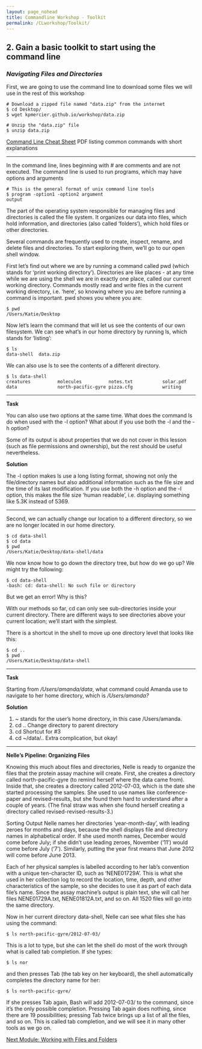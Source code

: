 ```yaml
---
layout: page_nohead
title: Commandline Workshop - Toolkit
permalink: /CLworkshop/Toolkit/
---
```


## __2. Gain a basic toolkit to start using the command line__

### _Navigating Files and Directories_

First, we are going to use the command line to download some files we will use in the rest of this workshop

```shell
# Download a zipped file named "data.zip" from the internet
$ cd Desktop/
$ wget kpmercier.github.io/workshop/data.zip

# Unzip the "data.zip" file
$ unzip data.zip
```

[Command Line Cheat Sheet](https://www.git-tower.com/blog/command-line-cheat-sheet/) PDF listing common commands with short explanations

------

In the command line, lines beginning with # are comments and are not executed. The command line is used to run programs, which may have options and arguments

```shell
# This is the general format of unix command line tools
$ program -option1 -option2 argument
output
```

The part of the operating system responsible for managing files and directories is called the file system. It organizes our data into files, which hold information, and directories (also called ‘folders’), which hold files or other directories.

Several commands are frequently used to create, inspect, rename, and delete files and directories. To start exploring them, we’ll go to our open shell window.

First let’s find out where we are by running a command called pwd (which stands for ‘print working directory’). Directories are like places - at any time while we are using the shell we are in exactly one place, called our current working directory. Commands mostly read and write files in the current working directory, i.e. ‘here’, so knowing where you are before running a command is important. pwd shows you where you are:

```shell
$ pwd
/Users/Katie/Desktop
```

Now let’s learn the command that will let us see the contents of our own filesystem. We can see what’s in our home directory by running ls, which stands for ‘listing’:

```shell
$ ls
data-shell  data.zip
```
We can also use ls to see the contents of a different directory. 

```shell
$ ls data-shell
creatures          molecules          notes.txt           solar.pdf
data               north-pacific-gyre pizza.cfg           writing
```

---

__Task__

You can also use two options at the same time. What does the command ls do when used with the -l option? What about if you use both the -l and the -h option?

Some of its output is about properties that we do not cover in this lesson (such as file permissions and ownership), but the rest should be useful nevertheless.

__Solution__

The -l option makes ls use a long listing format, showing not only the file/directory names but also additional information such as the file size and the time of its last modification. If you use both the -h option and the -l option, this makes the file size ‘human readable’, i.e. displaying something like 5.3K instead of 5369.

---

Second, we can actually change our location to a different directory, so we are no longer located in our home directory.

```shell
$ cd data-shell
$ cd data
$ pwd
/Users/Katie/Desktop/data-shell/data
```
We now know how to go down the directory tree, but how do we go up? We might try the following:

```shell
$ cd data-shell
-bash: cd: data-shell: No such file or directory
```
But we get an error! Why is this?

With our methods so far, cd can only see sub-directories inside your current directory. There are different ways to see directories above your current location; we’ll start with the simplest.

There is a shortcut in the shell to move up one directory level that looks like this:

```shell
$ cd ..
$ pwd
/Users/Katie/Desktop/data-shell
```
---
__Task__

Starting from _/Users/amanda/data_, what command could Amanda use to navigate to her home directory, which is _/Users/amanda?_

__Solution__

1. ~        stands for the user’s home directory, in this case /Users/amanda.
2. cd ..    Change directory to parent directory
3. cd       Shortcut for #3
4. cd ~/data/..    Extra complication, but okay!

---

__Nelle’s Pipeline: Organizing Files__

Knowing this much about files and directories, Nelle is ready to organize the files that the protein assay machine will create. First, she creates a directory called north-pacific-gyre (to remind herself where the data came from). Inside that, she creates a directory called 2012-07-03, which is the date she started processing the samples. She used to use names like conference-paper and revised-results, but she found them hard to understand after a couple of years. (The final straw was when she found herself creating a directory called revised-revised-results-3.)

Sorting Output
Nelle names her directories ‘year-month-day’, with leading zeroes for months and days, because the shell displays file and directory names in alphabetical order. If she used month names, December would come before July; if she didn’t use leading zeroes, November (‘11’) would come before July (‘7’). Similarly, putting the year first means that June 2012 will come before June 2013.

Each of her physical samples is labelled according to her lab’s convention with a unique ten-character ID, such as ‘NENE01729A’. This is what she used in her collection log to record the location, time, depth, and other characteristics of the sample, so she decides to use it as part of each data file’s name. Since the assay machine’s output is plain text, she will call her files NENE01729A.txt, NENE01812A.txt, and so on. All 1520 files will go into the same directory.

Now in her current directory data-shell, Nelle can see what files she has using the command:

```shell
$ ls north-pacific-gyre/2012-07-03/
```

This is a lot to type, but she can let the shell do most of the work through what is called tab completion. If she types:

```shell
$ ls nor
```

and then presses Tab (the tab key on her keyboard), the shell automatically completes the directory name for her:

```shell
$ ls north-pacific-gyre/
```

If she presses Tab again, Bash will add 2012-07-03/ to the command, since it’s the only possible completion. Pressing Tab again does nothing, since there are 19 possibilities; pressing Tab twice brings up a list of all the files, and so on. This is called tab completion, and we will see it in many other tools as we go on.

[Next Module: Working with Files and Folders](/CLworkshop/Toolkit2/)
